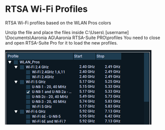 # RTSA Wi-Fi Profiles
RTSA Wi-Fi profiles based on the WLAN Pros colors

Unzip the file and place the files inside C:\Users\ [username] \Documents\Aaronia AG\Aaronia RTSA-Suite PRO\profiles
You need to close and open RTSA-Suite Pro for it to load the new profiles.

![profiles](https://github.com/KjetilTeigen/RTSA_Wi-Fi_Profiles/blob/main/profile_folder.png)

